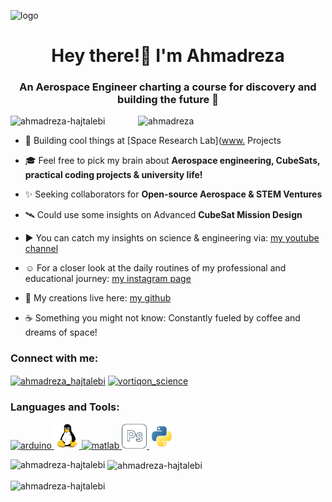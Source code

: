 ![logo](https://github.com/ahmadreza-hajtalebi/ahmadreza-hajtalebi/blob/main/Fermi_Searches_for_Gravitational_Waves_From_Monster_Black_Holes_(SVS14130_-_BH_banner_GIF_2022-03-28_14_46_14).gif)

<h1 align="center">Hey there!👋 I'm Ahmadreza</h1>
<h3 align="center">An Aerospace Engineer charting a course for discovery and building the future 🌌</h3>
  
 
<img align="right" alt="ahmadreza" width = "300" src="https://cdn.dribbble.com/userupload/41778689/file/original-3b8f44e467d9348a76687ae6947c685e.gif">

<p align="left"> <img src="https://komarev.com/ghpvc/?username=ahmadreza-hajtalebi&label=Profile%20views&color=0e75b6&style=flat" alt="ahmadreza-hajtalebi" /> </p>

- 🚀 Building cool things at [Space Research Lab]([www.](https://spacerl.com) Projects

- 🎓 Feel free to pick my brain about **Aerospace engineering, CubeSats, practical coding projects & university life!**

- ✨ Seeking collaborators for **Open-source Aerospace & STEM Ventures**

- 🛰️ Could use some insights on Advanced **CubeSat Mission Design**

- ▶️ You can catch my insights on science & engineering via: [my youtube channel](https://youtube.com/vortiqon_science)

- ☺️ For a closer look at the daily routines of my professional and educational journey: [my instagram page](https://instagram.com/ahmadreza_hajtalebi)

- 🌱 My creations live here: [my github](https://github.com/ahmadreza-hajtalebi)

- ☕ Something you might not know: Constantly fueled by coffee and dreams of space!

<h3 align="left">Connect with me:</h3>
<p align="left">
<a href="https://instagram.com/ahmadreza_hajtalebi" target="blank"><img align="center" src="https://raw.githubusercontent.com/rahuldkjain/github-profile-readme-generator/master/src/images/icons/Social/instagram.svg" alt="ahmadreza_hajtalebi" height="30" width="40" /></a>
<a href="https://www.youtube.com/c/vortiqon_science" target="blank"><img align="center" src="https://raw.githubusercontent.com/rahuldkjain/github-profile-readme-generator/master/src/images/icons/Social/youtube.svg" alt="vortiqon_science" height="30" width="40" /></a>
</p>

<h3 align="left">Languages and Tools:</h3>
<p align="left"> <a href="https://www.arduino.cc/" target="_blank" rel="noreferrer"> <img src="https://cdn.worldvectorlogo.com/logos/arduino-1.svg" alt="arduino" width="40" height="40"/> </a> <a href="https://www.linux.org/" target="_blank" rel="noreferrer"> <img src="https://raw.githubusercontent.com/devicons/devicon/master/icons/linux/linux-original.svg" alt="linux" width="40" height="40"/> </a> <a href="https://www.mathworks.com/" target="_blank" rel="noreferrer"> <img src="https://upload.wikimedia.org/wikipedia/commons/2/21/Matlab_Logo.png" alt="matlab" width="40" height="40"/> </a> <a href="https://www.photoshop.com/en" target="_blank" rel="noreferrer"> <img src="https://raw.githubusercontent.com/devicons/devicon/master/icons/photoshop/photoshop-line.svg" alt="photoshop" width="40" height="40"/> </a> <a href="https://www.python.org" target="_blank" rel="noreferrer"> <img src="https://raw.githubusercontent.com/devicons/devicon/master/icons/python/python-original.svg" alt="python" width="40" height="40"/> </a> </p>

<p><img align="left" src="https://github-readme-stats.vercel.app/api/top-langs?username=ahmadreza-hajtalebi&show_icons=true&locale=en&layout=compact" alt="ahmadreza-hajtalebi" /></p>

<p>&nbsp;<img align="center" src="https://github-readme-stats.vercel.app/api?username=ahmadreza-hajtalebi&show_icons=true&locale=en" alt="ahmadreza-hajtalebi" /></p>

<p><img align="center" src="https://github-readme-streak-stats.herokuapp.com/?user=ahmadreza-hajtalebi&" alt="ahmadreza-hajtalebi" /></p>

